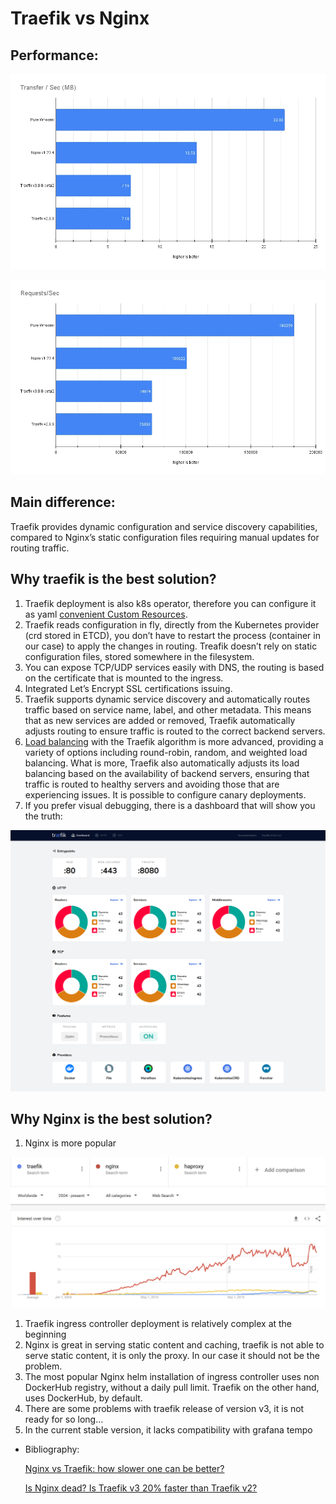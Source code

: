 # Traefik vs Nginx

## Performance:

![Untitled](img/Untitled.png)

![Untitled](img/Untitled%201.png)

## Main difference:

Traefik provides dynamic configuration and service discovery capabilities, compared to Nginx’s static configuration files requiring manual updates for routing traffic.

## Why traefik is the best solution?

1. Traefik deployment is also k8s operator, therefore you can configure it as yaml [convenient Custom Resources](https://doc.traefik.io/traefik/middlewares/http/stripprefixregex/#configuration-examples).
2. Traefik reads configuration in fly, directly from the Kubernetes provider (crd stored in ETCD), you don’t have to restart the process (container in our case) to apply the changes in routing. Treafik doesn’t rely on static configuration files, stored somewhere in the filesystem. 
3. You can expose TCP/UDP services easily with DNS, the routing is based on the certificate that is mounted to the ingress.
4. Integrated Let’s Encrypt SSL certifications issuing.
5. Traefik supports dynamic service discovery and automatically routes traffic based on service name, label, and other metadata. This means that as new services are added or removed, Traefik automatically adjusts routing to ensure traffic is routed to the correct backend servers.
6. [Load balancing](https://doc.traefik.io/traefik/routing/services/#load-balancing) with the Traefik algorithm is more advanced, providing a variety of options including round-robin, random, and weighted load balancing. What is more, Traefik also automatically adjusts its load balancing based on the availability of backend servers, ensuring that traffic is routed to healthy servers and avoiding those that are experiencing issues. It is possible to configure canary deployments.
7. If you prefer visual debugging, there is a dashboard that will show you the truth:

![Untitled](img/Untitled%202.png)

## Why Nginx is the best solution?

1. Nginx is more popular

![Untitled](img/Untitled%203.png)

1. Traefik ingress controller deployment is relatively complex at the beginning
2. Nginx is great in serving static content and caching, traefik is not able to serve static content, it is only the proxy. In our case it should not be the problem.
3. The most popular Nginx helm installation of ingress controller uses non DockerHub registry, without a daily pull limit. Traefik on the other hand, uses DockerHub, by default.
4. There are some problems with traefik release of version v3, it is not ready for so long… 
5. In the current stable version, it lacks compatibility with grafana tempo

- Bibliography:
    
    [Nginx vs Traefik: how slower one can be better?](https://devforth.io/blog/nginx-vs-traefik-how-slower-one-can-be-better/)
    
    [Is Nginx dead? Is Traefik v3 20% faster than Traefik v2?](https://medium.com/beyn-technology/is-nginx-dead-is-traefik-v3-20-faster-than-traefik-v2-f28ffb7eed3e)